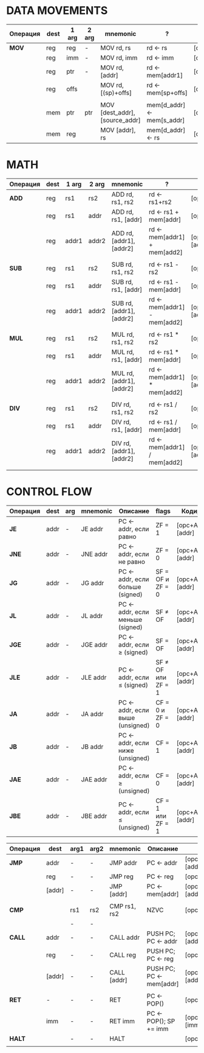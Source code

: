 # DATA MOVEMENTS

| Операция | dest | 1 arg | 2 arg | mnemonic                       | ?                          | code                                | n_words |
| -------- | ---- | ----- | ----- | ------------------------------ | -------------------------- | ----------------------------------- | ------- |
| **MOV**  | reg  | reg   | -     | MOV rd, rs                     | rd <- rs                   | [opc+AM_REG_REG+rd+rs]              | 1       |
|          | reg  | imm   | -     | MOV rd, imm                    | rd <- imm                  | [opc+AM_IMM_REG+rd][imm]            | 2       |
|          | reg  | ptr   | -     | MOV rd, [addr]                 | rd <- mem[addr1]           | [opc+AM_MEM_REG+rd][addr]           | 2       |
|          | reg  | offs  |       | MOV rd, [(sp)+offs]            | rd <- mem[sp+offs]         | [opc+AM_SPOFFS_REG+rd+offs(17bits)] | 1       |
|          |      |       |       |                                |                            |                                     |         |
|          | mem  | ptr   | ptr   | MOV [dest_addr], [source_addr] | mem[d_addr] <- mem[s_addr] | [opc+AM_MEM_MEM][d_addr][s_addr]    | 3       |
|          | mem  | reg   |       | MOV [addr], rs                 | mem[d_addr] <- rs          | [opc+AM_REG_MEM+rs][d_addr]         | 2       |

# MATH

| Операция | dest | 1 arg | 2 arg | mnemonic                 | ?                             | code                                 | n_words |
| -------- | ---- | ----- | ----- | ------------------------ | ----------------------------- | ------------------------------------ | ------- |
| **ADD**  | reg  | rs1   | rs2   | ADD rd, rs1, rs2         | rd <- rs1+rs2                 | [opc+AM_MATH_R_R_R_REG+rd+rs1+rs2]   | 1       |
|          | reg  | rs1   | addr  | ADD rd, rs1, [addr]      | rd <- rs1 + mem[addr]         | [opc+AM_MATH_R_M_R+rd+rs1][addr]     | 2       |
|          | reg  | addr1 | addr2 | ADD rd, [addr1], [addr2] | rd <- mem[addr1] + mem[add2]  | [opc+AM_MATH_M_M_R+rs][addr1][addr2] | 3       |
|          |      |       |       |                          |                               |                                      |         |
| **SUB**  | reg  | rs1   | rs2   | SUB rd, rs1, rs2         | rd <- rs1 - rs2               | [opc+AM_MATH_R_R_R_REG+rd+rs1+rs2]   | 1       |
|          | reg  | rs1   | addr  | SUB rd, rs1, [addr]      | rd <- rs1 - mem[addr]         | [opc+AM_MATH_R_M_R+rd+rs1][addr]     | 2       |
|          | reg  | addr1 | addr2 | SUB rd, [addr1], [addr2] | rd <- mem[addr1] - mem[add2]  | [opc+AM_MATH_M_M_R+rs][addr1][addr2] | 3       |
|          |      |       |       |                          |                               |                                      |         |
| **MUL**  | reg  | rs1   | rs2   | MUL rd, rs1, rs2         | rd <- rs1 \* rs2              | [opc+AM_MATH_R_R_R_REG+rd+rs1+rs2]   | 1       |
|          | reg  | rs1   | addr  | MUL rd, rs1, [addr]      | rd <- rs1 \* mem[addr]        | [opc+AM_MATH_R_M_R+rd+rs1][addr]     | 2       |
|          | reg  | addr1 | addr2 | MUL rd, [addr1], [addr2] | rd <- mem[addr1] \* mem[add2] | [opc+AM_MATH_M_M_R+rs][addr1][addr2] | 3       |
|          |      |       |       |                          |                               |                                      |         |
| **DIV**  | reg  | rs1   | rs2   | DIV rd, rs1, rs2         | rd <- rs1 / rs2               | [opc+AM_MATH_R_R_R_REG+rd+rs1+rs2]   | 1       |
|          | reg  | rs1   | addr  | DIV rd, rs1, [addr]      | rd <- rs1 / mem[addr]         | [opc+AM_MATH_R_M_R+rd+rs1][addr]     | 2       |
|          | reg  | addr1 | addr2 | DIV rd, [addr1], [addr2] | rd <- mem[addr1] / mem[add2]  | [opc+AM_MATH_M_M_R+rs][addr1][addr2] | 3       |
|          |      |       |       |                          |                               |                                      |         |

# CONTROL FLOW

| Операция | dest | arg | mnemonic | Описание                        | flags              | Кодировка          | n_words |
| -------- | ---- | --- | -------- | ------------------------------- | ------------------ | ------------------ | ------- |
| **JE**   | addr | -   | JE addr  | PC ← addr, если равно           | ZF = 1             | [opc+AM_JE][addr]  | 2       |
| **JNE**  | addr | -   | JNE addr | PC ← addr, если не равно        | ZF = 0             | [opc+AM_JNE][addr] | 2       |
| **JG**   | addr | -   | JG addr  | PC ← addr, если больше (signed) | SF = OF и ZF = 0   | [opc+AM_JG][addr]  | 2       |
| **JL**   | addr | -   | JL addr  | PC ← addr, если меньше (signed) | SF ≠ OF            | [opc+AM_JL][addr]  | 2       |
| **JGE**  | addr | -   | JGE addr | PC ← addr, если ≥ (signed)      | SF = OF            | [opc+AM_JGE][addr] | 2       |
| **JLE**  | addr | -   | JLE addr | PC ← addr, если ≤ (signed)      | SF ≠ OF или ZF = 1 | [opc+AM_JLE][addr] | 2       |
| **JA**   | addr | -   | JA addr  | PC ← addr, если выше (unsigned) | CF = 0 и ZF = 0    | [opc+AM_JA][addr]  | 2       |
| **JB**   | addr | -   | JB addr  | PC ← addr, если ниже (unsigned) | CF = 1             | [opc+AM_JB][addr]  | 2       |
| **JAE**  | addr | -   | JAE addr | PC ← addr, если ≥ (unsigned)    | CF = 0             | [opc+AM_JAE][addr] | 2       |
| **JBE**  | addr | -   | JBE addr | PC ← addr, если ≤ (unsigned)    | CF = 1 или ZF = 1  | [opc+AM_JBE][addr] | 2       |

| Операция | dest   | arg1 | arg2 | mnemonic     | Описание                | Кодировка               | n_words |
| -------- | ------ | ---- | ---- | ------------ | ----------------------- | ----------------------- | ------- |
| **JMP**  | addr   | -    | -    | JMP addr     | PC ← addr               | [opc+AM_JMP_ABS][addr]  | 2       |
|          | reg    | -    | -    | JMP reg      | PC ← reg                | [opc+AM_JMP_REG+reg]    | 1       |
|          | [addr] | -    | -    | JMP [addr]   | PC ← mem[addr]          | [opc+AM_JMP_MEM][addr]  | 2       |
|          |        |      |      |              |                         |                         |         |
| **CMP**  |        | rs1  | rs2  | CMP rs1, rs2 | NZVC                    | [opc+rd1+rs2]           | 1       |
|          |        | -    | -    |              |                         |                         |         |
| **CALL** | addr   | -    | -    | CALL addr    | PUSH PC; PC ← addr      | [opc+AM_CALL_ABS][addr] | 2       |
|          | reg    | -    | -    | CALL reg     | PUSH PC; PC ← reg       | [opc+AM_CALL_REG+reg]   | 1       |
|          | [addr] | -    | -    | CALL [addr]  | PUSH PC; PC ← mem[addr] | [opc+AM_CALL_MEM][addr] | 2       |
|          |        |      |      |              |                         |                         |         |
| **RET**  | -      | -    | -    | RET          | PC ← POP()              | [opc+AM_RET]            | 1       |
|          | imm    | -    | -    | RET imm      | PC ← POP(); SP += imm   | [opc+AM_RET_IMM][imm]   | 2       |
| **HALT** |        | -    | -    | HALT         |                         | [opc]                   | 1       |
|          |        |      |      |              |                         |                         |         |
